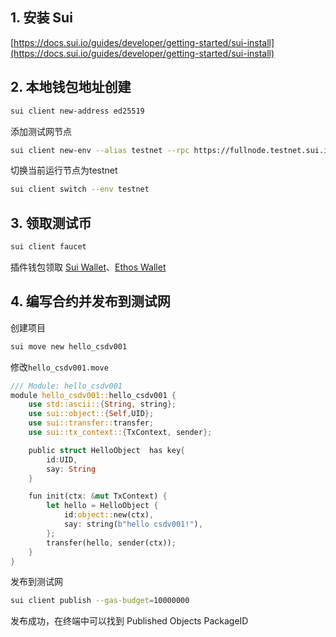 
## 1. 安装 Sui

[https://docs.sui.io/guides/developer/getting-started/sui-install](https://docs.sui.io/guides/developer/getting-started/sui-install)

## 2. 本地钱包地址创建

```bash
sui client new-address ed25519
```

添加测试网节点

~~~bash
sui client new-env --alias testnet --rpc https://fullnode.testnet.sui.io:443
~~~

切换当前运行节点为testnet

~~~bash
sui client switch --env testnet
~~~

## 3. 领取测试币

```bash
sui client faucet
```

插件钱包领取 [Sui Wallet](https://chromewebstore.google.com/detail/sui-wallet/opcgpfmipidbgpenhmajoajpbobppdil)、[Ethos Wallet](https://chromewebstore.google.com/detail/ethos-sui-wallet/mcbigmjiafegjnnogedioegffbooigli)

## 4. 编写合约并发布到测试网

创建项目

```bash
sui move new hello_csdv001
```

修改`hello_csdv001.move`

```rust
/// Module: hello_csdv001
module hello_csdv001::hello_csdv001 {
    use std::ascii::{String, string};
    use sui::object::{Self,UID};
    use sui::transfer::transfer;
    use sui::tx_context::{TxContext, sender};

    public struct HelloObject  has key{
        id:UID,
        say: String
    }

    fun init(ctx: &mut TxContext) {
        let hello = HelloObject {
            id:object::new(ctx),
            say: string(b"hello csdv001!"),
        };
        transfer(hello, sender(ctx));
    }
}
```

发布到测试网

```bash
sui client publish --gas-budget=10000000
```

发布成功，在终端中可以找到 Published Objects PackageID

